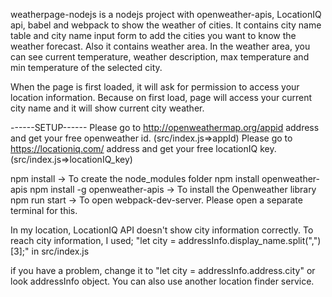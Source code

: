 weatherpage-nodejs is a nodejs project with openweather-apis, LocationIQ api, babel and webpack to show the weather of cities.
It contains city name table and city name input form to add the cities you want to know the weather forecast. Also it contains weather area. 
In the weather area, you can see current temperature, weather description, max temperature and min temperature of the selected city.

When the page is first loaded, it will ask for permission to access your location information. Because on first load, page will access your current city name and it will show current city weather.

------SETUP------
Please go to http://openweathermap.org/appid address and get your free openweather id. (src/index.js=>appId)
Please go to https://locationiq.com/ address and get your free locationIQ key. (src/index.js=>locationIQ_key)

npm install -> To create the node_modules folder
npm install openweather-apis
npm install -g openweather-apis -> To install the Openweather library
npm run start -> To open webpack-dev-server. Please open a separate terminal for this.

In my location, LocationIQ API doesn't show city information correctly. To reach city information, I used;
"let city = addressInfo.display_name.split(",")[3];"
in src/index.js

if you have a problem, change it to "let city = addressInfo.address.city" or look addressInfo object.
You can also use another location finder service.







